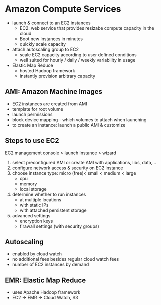 # Amazon Compute Services
- launch & connect to an EC2 instances
    - EC2: web service that provides resizabe compute capacity in the cloud
    - Boot new instances in minutes
    - quickly scale capacity
- attach autoscaling group to EC2
    - scale EC2 capacity according to user defined conditions
    - well suited for hourly / daily / weekly variability in usage
- Elastic Map Reduce
    - hosted Hadoop framework
    - instantly provision arbitrary capacity

## AMI: Amazon Machine Images
- EC2 instances are created from AMI
- template for root volume
- launch permissions
- block device mapping - which volumes to attach when launching
- to create an instance: launch a public AMI & customize

## Steps to use EC2
EC2 management console > launch instance > wizard

1. select preconfigured AMI or create AMI with applications, libs, data,...
2. configure network access & security on EC2 instance
3. choose instance type: micro (free)< small < medium < large
    - cpu
    - memory
    - local storage
4. determine whether to run instances 
    - at multiple locations
    - with static IPs
    - with attached persistent storage
5. advanced settings
    - encryption keys
    - firawall settings (with security groups)

## Autoscaling
- enabled by cloud watch
- no additional fees besides regular cloud watch fees
- number of EC2 instances by demand

## EMR: Elastic Map Reduce
- uses Apache Hadoop framework
- EC2 -> EMR -> Cloud Watch, S3
